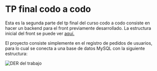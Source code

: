 
# TP final codo a codo

Esta es la segunda parte del tp final del curso codo a codo consiste en hacer un backend para el front previamente desarrollado. La estructura inicial del front se puede ver [aquí.](https://github.com/Luisfc68/front-final-cac)

El proyecto consiste simplemente en el registro de pedidos de usuarios, para lo cual se conecta a una base de datos MySQL con la siguiente estructura: 

![DER del trabajo](http://www.plantuml.com/plantuml/png/VP2nRkim34LtVGMHvG41aWzu289CNRfqwMmm4cEpbKM1eXm4IVwziTF2zT9HXwJknJaKGxNQH_SFEWu4rX6KBEQcbsVraTnZY8DmWAnoZDGNEBDrWAcD5C2hd0kSYCoLJquP5Nk8dCWkcK3KEd6Eah5TOFL6WOEi00jak3g0DOScJn3-0oU3tQwbH8f6ORzt09lDzrOj5PNdjPVNQRvEqX-L7dX0zHtgo31JZ1naGRseqXAj0ojvpvAME8h7o0734cULWPDdN68leSbI3EEptCXEeZqs6Tinq3XT7dnksnXRZQZBVrBjIQKnr0-oCUF8xNGsHN0hJQ6swjJh6NIVpRvFUfvgAroNqlvqwoCEl_p1N7C-_ncEYIx3NRRRsmsgEr0AjOzV)